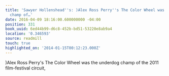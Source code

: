 ```yaml
---
title: 'Sawyer Hollenshead''s: )Alex Ross Perry''s The Color Wheel was the underdog
  champ of…'
date: 2016-04-09 18:16:00.600000000 -04:00
position: 331
book_uuid: 6ed44b99-d6c8-452b-bd51-53220e8ab9a4
location: '0.346593'
source: readmill
touch: true
highlighted_on: '2014-01-15T00:12:23.000Z'
---
```


)Alex Ross Perry's The Color Wheel was the underdog champ of the 2011 film-festival circuit,